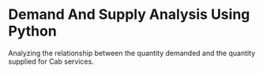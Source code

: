 # Demand And Supply Analysis Using Python
 Analyzing the relationship between the quantity demanded and the quantity supplied for Cab services.
